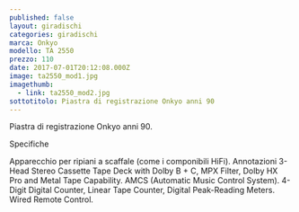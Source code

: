 ```yaml
---
published: false
layout: giradischi
categories: giradischi
marca: Onkyo
modello: TA 2550
prezzo: 110
date: 2017-07-01T20:12:08.000Z
image: ta2550_mod1.jpg
imagethumb:
  - link: ta2550_mod2.jpg
sottotitolo: Piastra di registrazione Onkyo anni 90
---
```

Piastra di registrazione Onkyo anni 90.

Specifiche

Apparecchio per ripiani a scaffale (come i componibili HiFi).
Annotazioni	3-Head Stereo Cassette Tape Deck with Dolby B + C, MPX Filter, Dolby HX Pro and Metal Tape Capability.
AMCS (Automatic Music Control System).
4-Digit Digital Counter, Linear Tape Counter, Digital Peak-Reading Meters.
Wired Remote Control.
